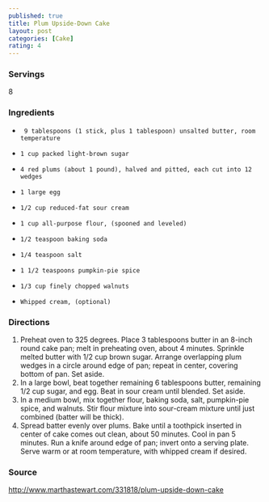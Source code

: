 ```yaml
---
published: true
title: Plum Upside-Down Cake 
layout: post
categories: [Cake]
rating: 4
---
```

### Servings
8

### Ingredients
-      9 tablespoons (1 stick, plus 1 tablespoon) unsalted butter, room temperature
-     1 cup packed light-brown sugar
-     4 red plums (about 1 pound), halved and pitted, each cut into 12 wedges
-     1 large egg
-     1/2 cup reduced-fat sour cream
-     1 cup all-purpose flour, (spooned and leveled)
-     1/2 teaspoon baking soda
-     1/4 teaspoon salt
-     1 1/2 teaspoons pumpkin-pie spice
-     1/3 cup finely chopped walnuts
-     Whipped cream, (optional)


### Directions
1. Preheat oven to 325 degrees. Place 3 tablespoons butter in an 8-inch round cake pan; melt in preheating oven, about 4 minutes. Sprinkle melted butter with 1/2 cup brown sugar. Arrange overlapping plum wedges in a circle around edge of pan; repeat in center, covering bottom of pan. Set aside.
2. In a large bowl, beat together remaining 6 tablespoons butter, remaining 1/2 cup sugar, and egg. Beat in sour cream until blended. Set aside.
3. In a medium bowl, mix together flour, baking soda, salt, pumpkin-pie spice, and walnuts. Stir flour mixture into sour-cream mixture until just combined (batter will be thick).
4. Spread batter evenly over plums. Bake until a toothpick inserted in center of cake comes out clean, about 50 minutes. Cool in pan 5 minutes. Run a knife around edge of pan; invert onto a serving plate. Serve warm or at room temperature, with whipped cream if desired.

### Source
<a href="http://www.marthastewart.com/331818/plum-upside-down-cake" target="new">http://www.marthastewart.com/331818/plum-upside-down-cake</a>
